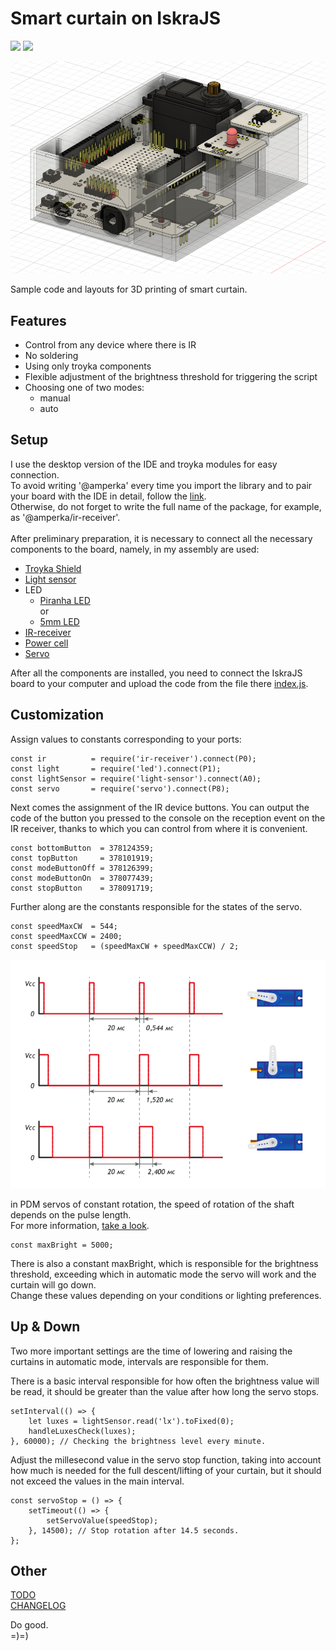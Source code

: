 # Smart curtain on IskraJS
[![](https://img.shields.io/badge/iskrajs-blue)](https://amperka.ru/product/iskra-js)
[![](https://img.shields.io/badge/espruino-blue)](https://www.espruino.com/)

![](assets/sketchOfCase.png)

Sample code and layouts for 3D printing of smart curtain.

## Features

- Control from any device where there is IR
- No soldering
- Using only troyka components
- Flexible adjustment of the brightness threshold for triggering the script
- Choosing one of two modes:
  - manual
  - auto
  
## Setup
I use the desktop version of the IDE and troyka modules for easy connection.</br>
To avoid writing '@amperka' every time you import the library and to pair your board with the IDE in detail, follow the
[link](http://wiki.amperka.ru/js:ide).</br>
Otherwise, do not forget to write the full name of the package, for example, as '@amperka/ir-receiver'.</br>
</br>
After preliminary preparation, it is necessary to connect all the necessary components to the board, namely, in my assembly are used:
- [Troyka Shield](https://amperka.ru/product/arduino-troyka-shield)
- [Light sensor](https://amperka.ru/product/troyka-light-sensor)
- LED
  - [Piranha LED](https://amperka.ru/product/troyka-led-module)
  </br> or
  - [5mm LED](https://amperka.ru/product/troyka-5mm-led-module)
- [IR-receiver](https://amperka.ru/product/troyka-ir-receiver)
- [Power cell](https://amperka.ru/product/troyka-power-cell)
- [Servo](https://amperka.ru/product/servo-fs5113r)

After all the components are installed, you need to connect the IskraJS board to your computer and upload the code from the file there [index.js](https://github.com/Baga9898/smart-curtain-iskraJS/blob/main/index.js).

## Customization
Assign values to constants corresponding to your ports:

    const ir          = require('ir-receiver').connect(P0);
    const light       = require('led').connect(P1);
    const lightSensor = require('light-sensor').connect(A0);
    const servo       = require('servo').connect(P8);  

Next comes the assignment of the IR device buttons.
You can output the code of the button you pressed to the console on the reception event on the IR receiver, thanks to which you can control from where it is convenient.

    const bottomButton  = 378124359;
    const topButton     = 378101919;
    const modeButtonOff = 378126399;
    const modeButtonOn  = 378077439;
    const stopButton    = 378091719;

Further along are the constants responsible for the states of the servo.

    const speedMaxCW  = 544;
    const speedMaxCCW = 2400;
    const speedStop   = (speedMaxCW + speedMaxCCW) / 2;

![](assets/servoImpulses.png)

in PDM servos of constant rotation, the speed of rotation of the shaft depends on the pulse length.</br>
For more information, [take a look](http://wiki.amperka.ru/articles:servo-pdm-continuous-rotation).

    const maxBright = 5000;

There is also a constant maxBright, which is responsible for the brightness threshold, exceeding which in automatic mode the servo will work and the curtain will go down.</br>
Change these values depending on your conditions or lighting preferences.

## Up & Down
Two more important settings are the time of lowering and raising the curtains in automatic mode, intervals are responsible for them.

There is a basic interval responsible for how often the brightness value will be read, it should be greater than the value after how long the servo stops.

    setInterval(() => {
        let luxes = lightSensor.read('lx').toFixed(0);
        handleLuxesCheck(luxes);
    }, 60000); // Checking the brightness level every minute.

Adjust the millesecond value in the servo stop function, taking into account how much is needed for the full descent/lifting of your curtain, but it should not exceed the values in the main interval.

    const servoStop = () => {
        setTimeout(() => {
            setServoValue(speedStop);
        }, 14500); // Stop rotation after 14.5 seconds.
    };

## Other
[TODO](TODO.md)</br>
[CHANGELOG](CHANGELOG.md)

Do good.</br>
=)=)